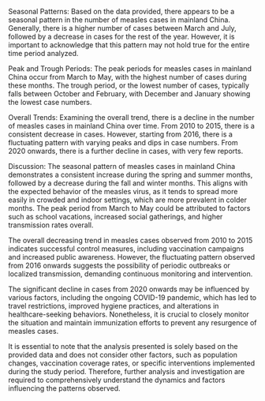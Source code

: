 Seasonal Patterns:
Based on the data provided, there appears to be a seasonal pattern in the number of measles cases in mainland China. Generally, there is a higher number of cases between March and July, followed by a decrease in cases for the rest of the year. However, it is important to acknowledge that this pattern may not hold true for the entire time period analyzed.

Peak and Trough Periods:
The peak periods for measles cases in mainland China occur from March to May, with the highest number of cases during these months. The trough period, or the lowest number of cases, typically falls between October and February, with December and January showing the lowest case numbers.

Overall Trends:
Examining the overall trend, there is a decline in the number of measles cases in mainland China over time. From 2010 to 2015, there is a consistent decrease in cases. However, starting from 2016, there is a fluctuating pattern with varying peaks and dips in case numbers. From 2020 onwards, there is a further decline in cases, with very few reports.

Discussion:
The seasonal pattern of measles cases in mainland China demonstrates a consistent increase during the spring and summer months, followed by a decrease during the fall and winter months. This aligns with the expected behavior of the measles virus, as it tends to spread more easily in crowded and indoor settings, which are more prevalent in colder months. The peak period from March to May could be attributed to factors such as school vacations, increased social gatherings, and higher transmission rates overall.

The overall decreasing trend in measles cases observed from 2010 to 2015 indicates successful control measures, including vaccination campaigns and increased public awareness. However, the fluctuating pattern observed from 2016 onwards suggests the possibility of periodic outbreaks or localized transmission, demanding continuous monitoring and intervention.

The significant decline in cases from 2020 onwards may be influenced by various factors, including the ongoing COVID-19 pandemic, which has led to travel restrictions, improved hygiene practices, and alterations in healthcare-seeking behaviors. Nonetheless, it is crucial to closely monitor the situation and maintain immunization efforts to prevent any resurgence of measles cases.

It is essential to note that the analysis presented is solely based on the provided data and does not consider other factors, such as population changes, vaccination coverage rates, or specific interventions implemented during the study period. Therefore, further analysis and investigation are required to comprehensively understand the dynamics and factors influencing the patterns observed.